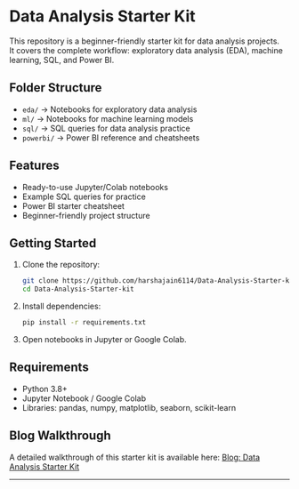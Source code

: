
# Data Analysis Starter Kit

This repository is a beginner-friendly starter kit for data analysis projects.  
It covers the complete workflow: exploratory data analysis (EDA), machine learning, SQL, and Power BI.  

## Folder Structure

- `eda/` → Notebooks for exploratory data analysis  
- `ml/` → Notebooks for machine learning models  
- `sql/` → SQL queries for data analysis practice  
- `powerbi/` → Power BI reference and cheatsheets  

## Features

- Ready-to-use Jupyter/Colab notebooks  
- Example SQL queries for practice  
- Power BI starter cheatsheet  
- Beginner-friendly project structure  

## Getting Started

1. Clone the repository:
   ```bash
   git clone https://github.com/harshajain6114/Data-Analysis-Starter-kit.git
   cd Data-Analysis-Starter-kit


2. Install dependencies:
    ```bash
   pip install -r requirements.txt
   

3. Open notebooks in Jupyter or Google Colab.

## Requirements

* Python 3.8+
* Jupyter Notebook / Google Colab
* Libraries: pandas, numpy, matplotlib, seaborn, scikit-learn

## Blog Walkthrough

A detailed walkthrough of this starter kit is available here:
[Blog: Data Analysis Starter Kit](https://medium.com/@harshajain6114/the-ultimate-data-analysis-starter-kit-a-beginners-guide-ad0fd9d1c408)

---

```




